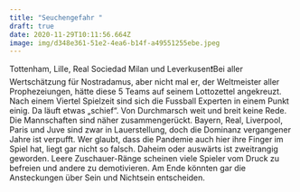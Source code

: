 ```yaml
---
title: "Seuchengefahr "
draft: true
date: 2020-11-29T10:11:56.664Z
image: img/d348e361-51e2-4ea6-b14f-a49551255ebe.jpeg
---
```

Tottenham, Lille, Real Sociedad Milan und Leverkusen❗️Bei aller Wertschätzung für Nostradamus, aber nicht mal er, der Weltmeister aller Prophezeiungen, hätte diese 5 Teams auf seinem Lottozettel angekreuzt. Nach einem Viertel Spielzeit sind sich die Fussball Experten in einem Punkt einig. Da läuft etwas „schief“. Von Durchmarsch weit und breit keine Rede. Die Mannschaften sind näher zusammengerückt. Bayern, Real, Liverpool, Paris und Juve  sind zwar in Lauerstellung, doch die Dominanz vergangener Jahre ist verpufft. Wer glaubt, dass die Pandemie auch hier ihre Finger im Spiel hat, liegt gar nicht so falsch. Daheim oder auswärts ist zweitrangig geworden. Leere Zuschauer-Ränge scheinen viele Spieler vom Druck zu befreien und andere zu demotivieren. Am Ende könnten gar die Ansteckungen über Sein und Nichtsein entscheiden.